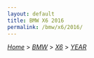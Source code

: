 ```yaml
---
layout: default
title: BMW X6 2016
permalink: /bmw/x6/2016/
---
```

[*Home*](/) > [*BMW*](/bmw/) > [*X6*](/bmw/x6/) > [*YEAR*](/bmw/x6/year/)
